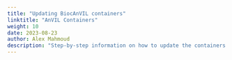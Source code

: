 ```yaml
---
title: "Updating BiocAnVIL containers"
linktitle: "AnVIL Containers"
weight: 10
date: 2023-08-23
author: Alex Mahmoud
description: "Step-by-step information on how to update the containers that are Bioconductor's responsibility for the AnVIL project"
---
```


